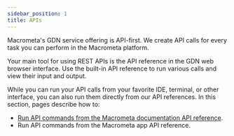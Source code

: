 ```yaml
---
sidebar_position: 1
title: APIs
---
```


Macrometa's GDN service offering is API-first. We create API calls for every task you can perform in the Macrometa platform.

Your main tool for using REST APIs is the API reference in the GDN web browser interface. Use the built-in API reference to run various calls and view their input and output.

While you can run your API calls from your favorite IDE, terminal, or other interface, you can also run them directly from our API references. In this section, pages describe how to:

- [Run API commands from the Macrometa documentation API reference](run-api-commands-docs.md).
- Run API commands from the Macrometa app API reference.
